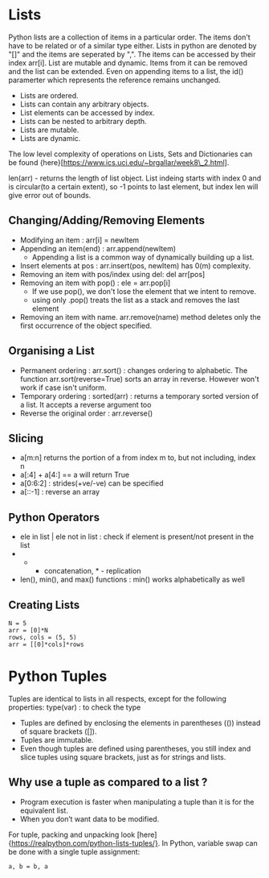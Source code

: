 # Lists
Python lists are a collection of items in a particular order. The items don't have to be related or of a similar type either. Lists in python are denoted by "[]" and the items are seperated by ",". The items can be accessed by their index arr[i]. List are mutable and dynamic. Items from it can be removed and the list can be extended.  Even on appending items to a list, the id() paramerter which represents the reference remains unchanged.

- Lists are ordered.
- Lists can contain any arbitrary objects.
- List elements can be accessed by index.
- Lists can be nested to arbitrary depth.
- Lists are mutable.
- Lists are dynamic.

The low level complexity of operations on Lists, Sets and Dictionaries can be found {here}[https://www.ics.uci.edu/~brgallar/week8\_2.html].

len(arr) - returns the length of list object. 
List indeing starts with index 0 and is circular(to a certain extent), so -1 points to last element, but index len will give error out of bounds.  

## Changing/Adding/Removing Elements
- Modifying an item : arr[i] = newItem
- Appending an item(end) : arr.append(newItem)
    - Appending a list is a common way of dynamically building up a list.
- Insert elements at pos : arr.insert(pos, newItem) has 0(m) complexity.
- Removing an item with pos/index using del: del arr[pos]
- Removing an item with pop() : ele = arr.pop[i]
    - If we use pop(), we don't lose the element that we intent to remove.
    - using only .pop() treats the list as a stack and removes the last element
- Removing an item with name.  arr.remove(name) method deletes only the first occurrence of the object specified.

## Organising a List
- Permanent ordering : arr.sort() : changes ordering to alphabetic. The function arr.sort(reverse=True) sorts an array in reverse. However won't work if case isn't uniform.
- Temporary ordering : sorted(arr) : returns a temporary sorted version of a list. It accepts a reverse argument too
- Reverse the original order : arr.reverse()


## Slicing
- a[m:n] returns the portion of a from index m to, but not including, index n
- a[:4] + a[4:] == a will return True 
-  a[0:6:2] : strides(+ve/-ve) can be specified 
- a[::-1] : reverse an array 


## Python Operators 
- ele in list | ele not in list : check if element is present/not present in the list 
- + - concatenation, \* - replication
- len(), min(), and max() functions : min() works alphabetically as well 

## Creating Lists 
```
N = 5
arr = [0]*N 
rows, cols = (5, 5) 
arr = [[0]*cols]*rows 
```

# Python Tuples
Tuples are identical to lists in all respects, except for the following properties:
type(var) : to check the type

- Tuples are defined by enclosing the elements in parentheses (()) instead of square brackets ([]).
- Tuples are immutable.
- Even though tuples are defined using parentheses, you still index and slice tuples using square brackets, just as for strings and lists.

## Why use a tuple as compared to a list ?

- Program execution is faster when manipulating a tuple than it is for the equivalent list.
- When you don’t want data to be modified.


For tuple, packing and unpacking look [here]{https://realpython.com/python-lists-tuples/}.
In Python, variable swap can be done with a single tuple assignment:
```
a, b = b, a
```









